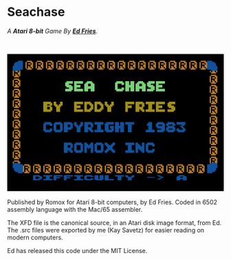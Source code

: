
# Seachase

*A **Atari 8-bit** Game By **[Ed Fries]**.*

<br>

<div align = center>

![Title]

</div>

Published by Romox for Atari 8-bit computers, by Ed Fries. Coded in 6502 assembly language with the Mac/65 assembler. 

The XFD file is the canonical source, in an Atari disk image format, from Ed. The .src files were exported by me (Kay Savetz) for easier reading on modern computers.

Ed has released this code under the MIT License. 



<!----------------------------------------------------------------------------->

[Ed Fries]: https://twitter.com/Ed_Fries
[Title]: Resources/Title.jpg
